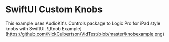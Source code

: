 # SwiftUI Custom Knobs

This example uses AudioKit's Controls package to Logic Pro for iPad style knobs with SwiftUI.
![Knob Example] (https://github.com/NickCulbertson/VidTest/blob/master/knobexample.png)
